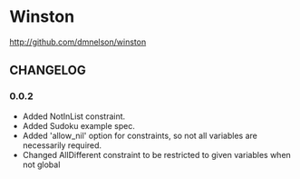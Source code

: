 Winston
===============

http://github.com/dmnelson/winston

CHANGELOG
---------

### 0.0.2
* Added NotInList constraint.
* Added Sudoku example spec.
* Added 'allow_nil' option for constraints, so not all variables are necessarily required.
* Changed AllDifferent constraint to be restricted to given variables when not global
